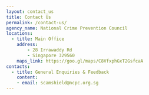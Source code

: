 ```yaml
---
layout: contact_us
title: Contact Us
permalink: /contact-us/
agency_name: National Crime Prevention Council
locations:
  - title: Main Office
    address:
        - 28 Irrawaddy Rd 
        - Singapore 329560
    maps_link: https://goo.gl/maps/C8VfxphGxT2GsfcaA
contacts:
  - title: General Enquiries & Feedback
    content:
    - email: scamshield@ncpc.org.sg
---
```

